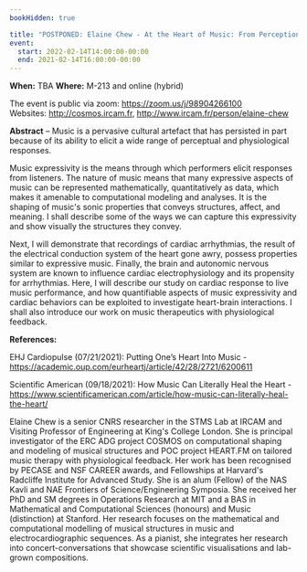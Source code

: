 ```yaml
---
bookHidden: true

title: "POSTPONED: Elaine Chew - At the Heart of Music: From Perception to Physiology Analytics"
event:
  start: 2022-02-14T14:00:00-00:00
  end: 2021-02-14T16:00:00-00:00
---
```


**When:** TBA 
**Where:** M-213 and online (hybrid)  

The event is public via zoom: https://zoom.us/j/98904266100  
Websites: http://cosmos.ircam.fr, http://www.ircam.fr/person/elaine-chew  


<!--more-->
**Abstract** – Music is a pervasive cultural artefact that has persisted in part because of its ability to elicit a wide range of perceptual and physiological responses.  

Music expressivity is the means through which performers elicit responses from listeners. The nature of music means that many expressive aspects of music can be represented mathematically, quantitatively as data, which makes it amenable to computational modeling and analyses. It is the shaping of music's sonic properties that conveys structures, affect, and meaning. I shall describe some of the ways we can capture this expressivity and show visually the structures they convey.  

Next, I will demonstrate that recordings of cardiac arrhythmias, the result of the electrical conduction system of the heart gone awry, possess properties similar to expressive music. Finally, the brain and autonomic nervous system are known to influence cardiac electrophysiology and its propensity for arrhythmias. Here, I will describe our study on cardiac response to live music performance, and how quantifiable aspects of music expressivity and cardiac behaviors can be exploited to investigate heart-brain interactions. I shall also introduce our work on music therapeutics with physiological feedback.

**References:** 

EHJ Cardiopulse (07/21/2021): Putting One’s Heart Into Music - https://academic.oup.com/eurheartj/article/42/28/2721/6200611  

Scientific American (09/18/2021): How Music Can Literally Heal the Heart - https://www.scientificamerican.com/article/how-music-can-literally-heal-the-heart/  

Elaine Chew is a senior CNRS researcher in the STMS Lab at IRCAM and Visiting Professor of Engineering at King's College London. She is principal investigator of the ERC ADG project COSMOS on computational shaping and modeling of musical structures and POC project HEART.FM on tailored music therapy with physiological feedback. Her work has been recognised by PECASE and NSF CAREER awards, and Fellowships at Harvard's Radcliffe Institute for Advanced Study. She is an alum (Fellow) of the NAS Kavli and NAE Frontiers of Science/Engineering Symposia. She received her PhD and SM degrees in Operations Research at MIT and a BAS in Mathematical and Computational Sciences (honours) and Music (distinction) at Stanford. Her research focuses on the mathematical and computational modelling of musical structures in music and electrocardiographic sequences. As a pianist, she integrates her research into concert-conversations that showcase scientific visualisations and lab-grown compositions.
